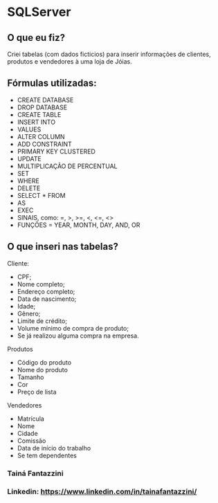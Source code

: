 # SQLServer

##  O que eu fiz?
Criei tabelas (com dados ficticios) para inserir informações de clientes, produtos e vendedores à uma loja de Jóias.

##  Fórmulas utilizadas:

* CREATE DATABASE
* DROP DATABASE 
* CREATE TABLE
* INSERT INTO
* VALUES
* ALTER COLUMN
* ADD CONSTRAINT
* PRIMARY KEY CLUSTERED
* UPDATE
* MULTIPLICAÇÃO DE PERCENTUAL
* SET
* WHERE
* DELETE
* SELECT * FROM
* AS
* EXEC
* SINAIS, como: =, >, >=, <, <=, <>
* FUNÇÕES = YEAR, MONTH, DAY, AND, OR


##  O que inseri nas tabelas?

Cliente:
* CPF;
* Nome completo;
* Endereço completo;
* Data de nascimento;
* Idade;
* Gênero;
* Limite de crédito;
* Volume mínimo de compra de produto;
* Se já realizou alguma compra na empresa.

Produtos
* Código do produto
* Nome do produto
* Tamanho
* Cor
* Preço de lista

Vendedores
* Matrícula
* Nome
* Cidade
* Comissão
* Data de início do trabalho
* Se tem dependentes

###  Tainá Fantazzini

###  Linkedin: https://www.linkedin.com/in/tainafantazzini/
